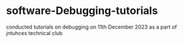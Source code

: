 # software-Debugging-tutorials
conducted tutorials on debugging on 11th December 2023 as a part of jntuhces technical club
